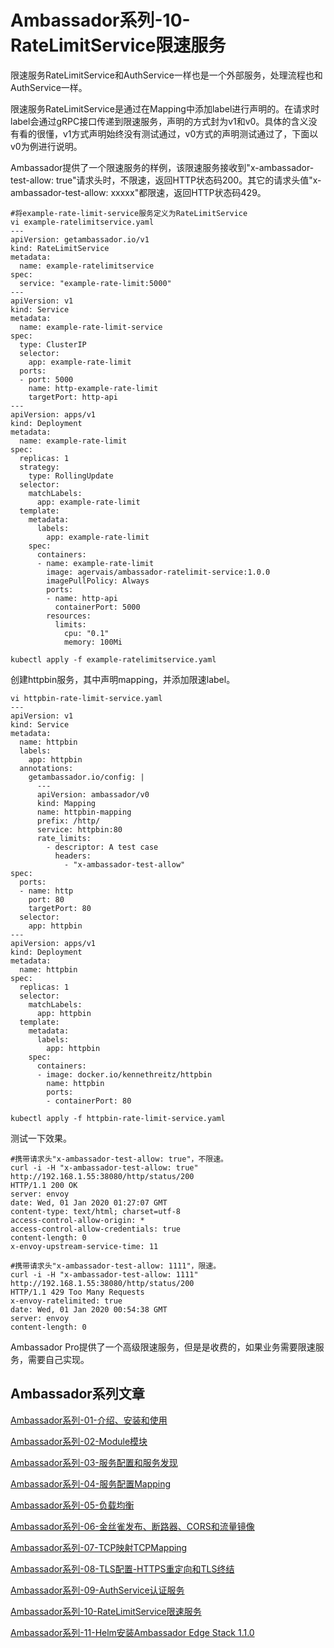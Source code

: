 # Ambassador系列-10-RateLimitService限速服务

限速服务RateLimitService和AuthService一样也是一个外部服务，处理流程也和AuthService一样。

限速服务RateLimitService是通过在Mapping中添加label进行声明的。在请求时label会通过gRPC接口传递到限速服务，声明的方式封为v1和v0。具体的含义没有看的很懂，v1方式声明始终没有测试通过，v0方式的声明测试通过了，下面以v0为例进行说明。

Ambassador提供了一个限速服务的样例，该限速服务接收到"x-ambassador-test-allow: true"请求头时，不限速，返回HTTP状态码200。其它的请求头值"x-ambassador-test-allow: xxxxx"都限速，返回HTTP状态码429。

	#将example-rate-limit-service服务定义为RateLimitService
	vi example-ratelimitservice.yaml
	---
	apiVersion: getambassador.io/v1
	kind: RateLimitService
	metadata:
	  name: example-ratelimitservice
	spec:
	  service: "example-rate-limit:5000"
	---
	apiVersion: v1
	kind: Service
	metadata:
	  name: example-rate-limit-service
	spec:
	  type: ClusterIP
	  selector:
	    app: example-rate-limit
	  ports:
	  - port: 5000
	    name: http-example-rate-limit
	    targetPort: http-api
	---
	apiVersion: apps/v1
	kind: Deployment
	metadata:
	  name: example-rate-limit
	spec:
	  replicas: 1
	  strategy:
	    type: RollingUpdate
	  selector:
	    matchLabels:
	      app: example-rate-limit
	  template:
	    metadata:
	      labels:
	        app: example-rate-limit
	    spec:
	      containers:
	      - name: example-rate-limit
	        image: agervais/ambassador-ratelimit-service:1.0.0
	        imagePullPolicy: Always
	        ports:
	        - name: http-api
	          containerPort: 5000
	        resources:
	          limits:
	            cpu: "0.1"
	            memory: 100Mi

	kubectl apply -f example-ratelimitservice.yaml

创建httpbin服务，其中声明mapping，并添加限速label。

	vi httpbin-rate-limit-service.yaml
	---
	apiVersion: v1
	kind: Service
	metadata:
	  name: httpbin
	  labels:
	    app: httpbin
	  annotations:
	    getambassador.io/config: |
	      ---
	      apiVersion: ambassador/v0
	      kind: Mapping
	      name: httpbin-mapping
	      prefix: /http/
	      service: httpbin:80
	      rate_limits:
	        - descriptor: A test case
	          headers:
	            - "x-ambassador-test-allow"
	spec:
	  ports:
	  - name: http
	    port: 80
	    targetPort: 80
	  selector:
	    app: httpbin
	---
	apiVersion: apps/v1
	kind: Deployment
	metadata:
	  name: httpbin
	spec:
	  replicas: 1
	  selector:
	    matchLabels:
	      app: httpbin
	  template:
	    metadata:
	      labels:
	        app: httpbin
	    spec:
	      containers:
	      - image: docker.io/kennethreitz/httpbin
	        name: httpbin
	        ports:
	        - containerPort: 80
	
	kubectl apply -f httpbin-rate-limit-service.yaml

测试一下效果。

	#携带请求头"x-ambassador-test-allow: true"，不限速。
	curl -i -H "x-ambassador-test-allow: true" http://192.168.1.55:38080/http/status/200
	HTTP/1.1 200 OK
	server: envoy
	date: Wed, 01 Jan 2020 01:27:07 GMT
	content-type: text/html; charset=utf-8
	access-control-allow-origin: *
	access-control-allow-credentials: true
	content-length: 0
	x-envoy-upstream-service-time: 11

	#携带请求头"x-ambassador-test-allow: 1111"，限速。
	curl -i -H "x-ambassador-test-allow: 1111" http://192.168.1.55:38080/http/status/200
	HTTP/1.1 429 Too Many Requests
	x-envoy-ratelimited: true
	date: Wed, 01 Jan 2020 00:54:38 GMT
	server: envoy
	content-length: 0

Ambassador Pro提供了一个高级限速服务，但是是收费的，如果业务需要限速服务，需要自己实现。

## Ambassador系列文章

[Ambassador系列-01-介绍、安装和使用](01-installation-introduction.md)

[Ambassador系列-02-Module模块](02-module.md)

[Ambassador系列-03-服务配置和服务发现](03-service-configuration-discovery.md)

[Ambassador系列-04-服务配置Mapping](04-service-mapping.md)

[Ambassador系列-05-负载均衡](05-load-balance.md) 

[Ambassador系列-06-金丝雀发布、断路器、CORS和流量镜像](06-other-feature.md)

[Ambassador系列-07-TCP映射TCPMapping](07-tcpmapping.md)

[Ambassador系列-08-TLS配置-HTTPS重定向和TLS终结](08-tlscontext.md)

[Ambassador系列-09-AuthService认证服务](09-authservice.md)

[Ambassador系列-10-RateLimitService限速服务](10-ratelimitservice.md)

[Ambassador系列-11-Helm安装Ambassador Edge Stack 1.1.0](11-ambassador-edge-stack-helm-installation.md)